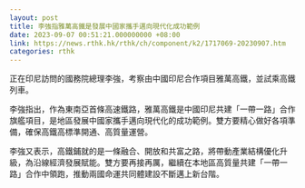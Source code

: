 ```yaml
---
layout: post
title: 李強指雅萬高鐵是發展中國家攜手邁向現代化成功範例
date: 2023-09-07 00:51:21.000000000 +08:00
link: https://news.rthk.hk/rthk/ch/component/k2/1717069-20230907.htm
categories: rthk
---
```


正在印尼訪問的國務院總理李強，考察由中國印尼合作項目雅萬高鐵，並試乘高鐵列車。

李強指出，作為東南亞首條高速鐵路，雅萬高鐵是中國印尼共建「一帶一路」合作旗艦項目，是地區發展中國家攜手邁向現代化的成功範例。雙方要精心做好各項準備，確保高鐵高標準開通、高質量運營。

李強又表示，高鐵鋪就的是一條融合、開放和共富之路，將帶動產業結構優化升級，為沿線經濟發展賦能。雙方要再接再厲，繼續在本地區高質量共建「一帶一路」合作中領跑，推動兩國命運共同體建設不斷邁上新台階。
